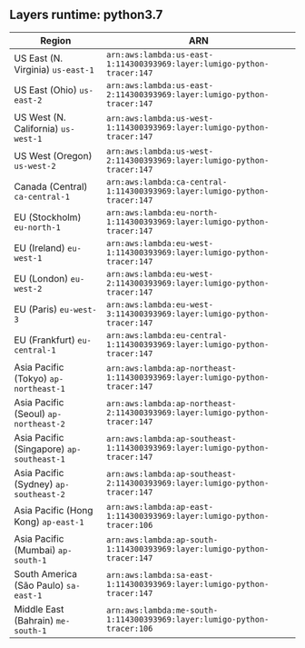 Layers runtime: python3.7
----
| Region | ARN |
| --- | --- |
|US East (N. Virginia)  `us-east-1`|`arn:aws:lambda:us-east-1:114300393969:layer:lumigo-python-tracer:147`|
|US East (Ohio)  `us-east-2`|`arn:aws:lambda:us-east-2:114300393969:layer:lumigo-python-tracer:147`|
|US West (N. California)  `us-west-1`|`arn:aws:lambda:us-west-1:114300393969:layer:lumigo-python-tracer:147`|
|US West (Oregon)  `us-west-2`|`arn:aws:lambda:us-west-2:114300393969:layer:lumigo-python-tracer:147`|
|Canada (Central)  `ca-central-1`|`arn:aws:lambda:ca-central-1:114300393969:layer:lumigo-python-tracer:147`|
|EU (Stockholm)  `eu-north-1`|`arn:aws:lambda:eu-north-1:114300393969:layer:lumigo-python-tracer:147`|
|EU (Ireland)  `eu-west-1`|`arn:aws:lambda:eu-west-1:114300393969:layer:lumigo-python-tracer:147`|
|EU (London)  `eu-west-2`|`arn:aws:lambda:eu-west-2:114300393969:layer:lumigo-python-tracer:147`|
|EU (Paris)  `eu-west-3`|`arn:aws:lambda:eu-west-3:114300393969:layer:lumigo-python-tracer:147`|
|EU (Frankfurt)  `eu-central-1`|`arn:aws:lambda:eu-central-1:114300393969:layer:lumigo-python-tracer:147`|
|Asia Pacific (Tokyo)  `ap-northeast-1`|`arn:aws:lambda:ap-northeast-1:114300393969:layer:lumigo-python-tracer:147`|
|Asia Pacific (Seoul)  `ap-northeast-2`|`arn:aws:lambda:ap-northeast-2:114300393969:layer:lumigo-python-tracer:147`|
|Asia Pacific (Singapore)  `ap-southeast-1`|`arn:aws:lambda:ap-southeast-1:114300393969:layer:lumigo-python-tracer:147`|
|Asia Pacific (Sydney)  `ap-southeast-2`|`arn:aws:lambda:ap-southeast-2:114300393969:layer:lumigo-python-tracer:147`|
|Asia Pacific (Hong Kong)  `ap-east-1`|`arn:aws:lambda:ap-east-1:114300393969:layer:lumigo-python-tracer:106`|
|Asia Pacific (Mumbai)  `ap-south-1`|`arn:aws:lambda:ap-south-1:114300393969:layer:lumigo-python-tracer:147`|
|South America (São Paulo)  `sa-east-1`|`arn:aws:lambda:sa-east-1:114300393969:layer:lumigo-python-tracer:147`|
|Middle East (Bahrain)  `me-south-1`|`arn:aws:lambda:me-south-1:114300393969:layer:lumigo-python-tracer:106`|
